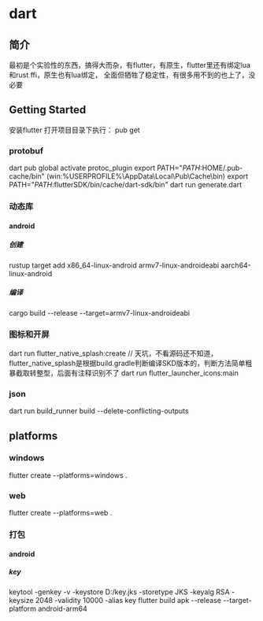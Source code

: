 # dart

## 简介
最初是个实验性的东西，搞得大而杂，有flutter，有原生，flutter里还有绑定lua和rust ffi，原生也有lua绑定，
全面但牺牲了稳定性，有很多用不到的也上了，没必要

## Getting Started
安装flutter
打开项目目录下执行：
pub get

### protobuf
dart pub global activate protoc_plugin
export PATH="$PATH:$HOME/.pub-cache/bin" (win:%USERPROFILE%\AppData\Local\Pub\Cache\bin)
export PATH="$PATH:$flutterSDK/bin/cache/dart-sdk/bin"
dart run generate.dart


### 动态库

#### android
##### 创建
rustup target add x86_64-linux-android armv7-linux-androideabi aarch64-linux-android
##### 编译
cargo build --release --target=armv7-linux-androideabi

### 图标和开屏
dart run flutter_native_splash:create // 天坑，不看源码还不知道，flutter_native_splash是根据build.gradle判断编译SKD版本的，判断方法简单粗暴截取转整型，后面有注释识别不了
dart run flutter_launcher_icons:main
### json
dart run build_runner build --delete-conflicting-outputs

## platforms
### windows

flutter create --platforms=windows .
### web
flutter create --platforms=web .


### 打包

#### android
##### key
keytool -genkey -v -keystore D:/key.jks -storetype JKS -keyalg RSA -keysize 2048 -validity 10000 -alias key
flutter build apk --release --target-platform android-arm64